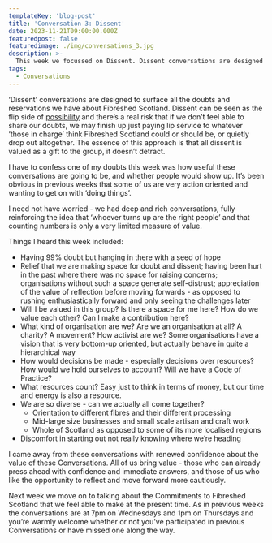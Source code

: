 ```yaml
---
templateKey: 'blog-post'
title: 'Conversation 3: Dissent'
date: 2023-11-21T09:00:00.000Z
featuredpost: false
featuredimage: ./img/conversations_3.jpg
description: >-
  This week we focussed on Dissent. Dissent conversations are designed to surface all the doubts and reservations we have about Fibreshed Scotland.
tags:
  - Conversations
---
```

‘Dissent’ conversations are designed to surface all the doubts and reservations we have about Fibreshed Scotland.  Dissent can be seen as the flip side of [possibility](https://www.fibreshed-scotland.org/blog/2023-11-08-conversations_1/) and there’s a real risk that if we don’t feel able to share our doubts, we may finish up just paying lip service to whatever ‘those in charge’ think Fibreshed Scotland could or should be, or quietly drop out altogether. The essence of this approach is that all dissent is valued as a gift to the group, it doesn’t detract. 

I have to confess one of my doubts this week was how useful these conversations are going to be, and whether people would show up.  It’s been obvious in previous weeks that some of us are very action oriented and wanting to get on with ‘doing things’. 

I need not have worried - we had deep and rich conversations, fully reinforcing the idea that ‘whoever turns up are the right people’ and that counting numbers is only a very limited measure of value. 

Things I heard this week included: 



* Having 99% doubt but hanging in there with a seed of hope
* Relief that we are making space for doubt and dissent; having been hurt in the past where there was no space for raising concerns; organisations without such a space generate self-distrust; appreciation of the value of reflection before moving forwards - as opposed to rushing enthusiastically forward and only seeing the challenges later
* Will I be valued in this group? Is there a space for me here? How do we value each other? Can I make a contribution here? 
* What kind of organisation are we? Are we an organisation at all? A charity? A movement? How activist are we?  Some organisations have a vision that is very bottom-up oriented, but actually behave in quite a hierarchical way 
* How would decisions be made - especially decisions over resources? How would we hold ourselves to account? Will we have a Code of Practice? 
* What resources count? Easy just to think in terms of money, but our time and energy is also a resource.
* We are so diverse - can we actually all come together?
    * Orientation to different fibres and their different processing
    * Mid-large size businesses and small scale artisan and craft work
    * Whole of Scotland as opposed to some of its more localised regions
* Discomfort in starting out not really knowing where we’re heading

I came away from these conversations with renewed confidence about the value of these Conversations.  All of us bring value - those who can already press ahead with confidence and immediate answers, and those of us who like the opportunity to reflect and move forward more cautiously.  

Next week we move on to talking about the Commitments to Fibreshed Scotland that we feel able to make at the present time.  As in previous weeks the conversations are at 7pm on Wednesdays and 1pm on Thursdays and you’re warmly welcome whether or not you’ve participated in previous Conversations or have missed one along the way. 